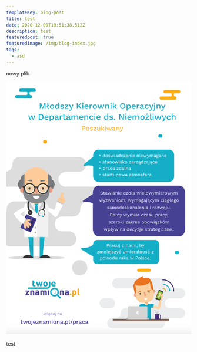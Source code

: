 ```yaml
---
templateKey: blog-post
title: test
date: 2020-12-09T19:51:38.512Z
description: test
featuredpost: true
featuredimage: /img/blog-index.jpg
tags:
  - asd
---
```

nowy plik



![](praca-tz-fb.png)



test
